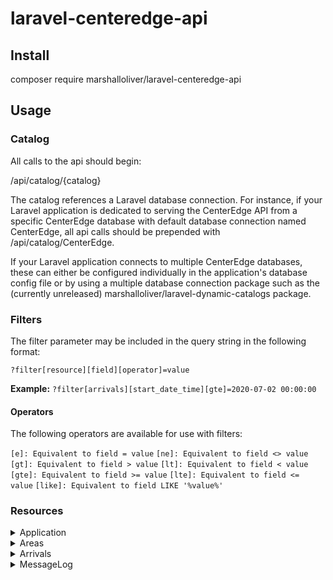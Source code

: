 # laravel-centeredge-api

## Install

composer require marshalloliver/laravel-centeredge-api

## Usage

### Catalog

All calls to the api should begin:

/api/catalog/{catalog} 

The catalog references a Laravel database connection.  For instance, if your Laravel application is dedicated to serving the CenterEdge API from a specific CenterEdge database with default database connection named CenterEdge, all api calls should be prepended with /api/catalog/CenterEdge.

If your Laravel application connects to multiple CenterEdge databases, these can either be configured individually in the application's database config file or by using a multiple database connection package such as the (currently unreleased) marshalloliver/laravel-dynamic-catalogs package.

### Filters

The filter parameter may be included in the query string in the following format:

`?filter[resource][field][operator]=value`

**Example:**
`?filter[arrivals][start_date_time][gte]=2020-07-02 00:00:00`

#### Operators

The following operators are available for use with filters:

`[e]: Equivalent to field = value`
`[ne]: Equivalent to field <> value`
`[gt]: Equivalent to field > value`
`[lt]: Equivalent to field < value`
`[gte]: Equivalent to field >= value`
`[lte]: Equivalent to field <= value`
`[like]: Equivalent to field LIKE '%value%'`

### Resources

<details><summary>Application</summary>

#### Fields

app_id  
location_id  
name  
address1  
address2  
city  
state  
zip_code  
phone_number  
fax_number  
enable_time_clock  
time_clock_server  
time_clock_manager  
enable_credit_cards  
credit_processor  
credit_merchant  
credit_data_path  
credit_wait_seconds  
credit_tid  
credit_method  
credit_server_name  
credit_player_cards  
emp_pin_required  
shift_date  
require_decimal_point    
allow_drawer_override  
show_computed  
license_server  
num_dec_places  
private_debit  
credit_off_line  
refund_player_inv_no  
defer_value_player_cards  
ask_new_player_card  
next_auto_barcode  
print_cash_out_receipt  
allow_check_over_payment  
idle_pin_pad_message  
cash_back_amount  
require_check_number  
print_clock_in_receipt  
print_clock_out_receipt  
credit_modem_port  
credit_modem_init_string  
enable_employee_scheduling  
reprint_receipt_num  
enable_debit  
next_auto_card_number  
get_emp_no_for_discount  
credit_force_cvv2  
credit_force_postal  
manual_dial  
print_credit_first  
ask_credit_last_four_digits  
idle_pole_msg_1  
idle_pole_msg_2  
shift_date_change_time  
ticket_group_num  
ticket_delay_m_secs  
manual_card_default_inv_no  
print_remove_till_receipt  
warn_offline  
enable_asset_management  
enable_web  
enable_notifications  
enable_inventory  
enable_consignment  
enable_daycard  
enable_customers  
force_manual_cvv2  
card_number_offset  
card_number_length  
enable_web_movies  
enable_web_area_tickets  
enable_corp_module  
reports_version  
logo  
small_logo  
receipt_logo  
country  

#### Routes

/application

**Returns:** The ApplicationInfo table.
</details>

<details><summary>Areas</summary>

#### Fields

area_guid  
description  
show_area  
area_type  
capacity  
min_capacity  
pre_arrival_minutes  
post_departure_minutes  
area_shown_at  
min_deposit_amount  
open_area_desc  
web_enabled  
inv_id  
web_capacity  
short_details  
long_details  
thumbnail  
picture  
show_capcity  
laser_tag_area  
go_kart_area  

#### Routes

/areas  
**Returns:** The first 100 areas ordered by description in ascending order.

/areas/arrivals  
**Returns:** The first 100 areas ordered by description with the arrivals belonging to each area ordered by time_created in descending order.

/areas/{area_guid}  
**Returns:** The specified area.

/areas/{area_guid}/arrivals  
**Returns:** The specified area with the arrivals belonging to the specified area ordered by time_created in descending order.

/areas/{area_guid}/arrivals/{ref_id}  
**Returns:** The specified area with the specified arrival.
</details>

<details><summary>Arrivals</summary>

#### Fields

ref_id  
ref_no  
description  
grp_status_no  
all_day_event  
start_date_time  
end_date_time  
group_size  
num_adults  
num_children  
total_sale_amount  
toal_refund_amount  
total_discount_amount  
total_tax_amount  
total_gratuity_amount  
booking_date  
booking_emp_no  
birthday_event  
contact_first_name  
contact_last_name  
contact_phone_number  
contact_secondary_phone_number  
confirmed_date_time  
confirmed_emp_no  
notes  
host_emp_no  
greeter_emp_no  
sales_person_emp_no  
food_time_for_event  
food_prep_time  
kitchen_note  
private_notes  
manual_gratuity_amount  
flat_discount_amount  
host_language  
event_type_id  
booked_from_web  
web_review_date  
web_review_emp_no  
total_coupon_discount_amount  
security_code  
reschedule_ref_id  
cancel_date  
opened_by_station_no  
opened_by_emp_no  
customer_id  
contact_customer_id  
group_id  
web_store_version  

#### Routes

/arrivals  
**Returns:** Arrivals ordered by time_created in descending order.

/arrivals/areas  
**Returns:** Arrivals ordered by time_created in descending order with the areas belonging to each arrival ordered by description.

/arrivals/{ref_id}  
**Returns:** A specified arrival.

/arrivals/{ref_id}/areas  
**Returns:** A specified arrival with the areas belonging to the specified arrival ordered by description.

/arrivals/{ref_id}/areas/{area_guid}  
**Returns:** A specified arrival with a specified area.
</details>

<details><summary>MessageLog</summary>

#### Fields

message_id  
message_date_time  
station_no  
program_name  
emp_no  
message_text  
stack_trace  
error  

#### Routes

/messagelog  
**Returns:** The message log paginated by 50 entries per page.
</details>